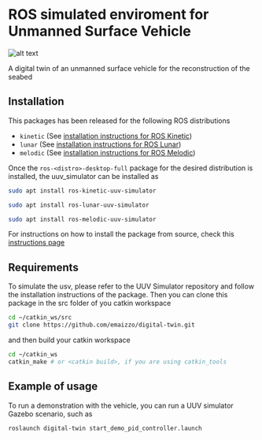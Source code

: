 # ROS simulated enviroment for Unmanned Surface Vehicle

![alt text](docs/images/img.png)

A digital twin of an unmanned surface vehicle for the reconstruction of the seabed

## Installation
This packages has been released for the following ROS distributions

- `kinetic` (See [installation instructions for ROS Kinetic](https://wiki.ros.org/kinetic/Installation/Ubuntu))
- `lunar` (See [installation instructions for ROS Lunar](https://wiki.ros.org/lunar/Installation/Ubuntu))
- `melodic` (See [installation instructions for ROS Melodic](https://wiki.ros.org/melodic/Installation/Ubuntu))

Once the `ros-<distro>-desktop-full` package for the desired distribution is installed, the uuv_simulator can be installed as

```bash tab="kinetic"
sudo apt install ros-kinetic-uuv-simulator
```

```bash tab="lunar"
sudo apt install ros-lunar-uuv-simulator
```

```bash tab="melodic"
sudo apt install ros-melodic-uuv-simulator
```

For instructions on how to install the package from source, check this [instructions page](https://uuvsimulator.github.io/installation/)

## Requirements

To simulate the usv, please refer to the UUV Simulator repository and follow the installation instructions of the package. Then you can clone this package in the src folder of you catkin workspace

```bash
cd ~/catkin_ws/src
git clone https://github.com/emaizzo/digital-twin.git
```

and then build your catkin workspace

```bash
cd ~/catkin_ws
catkin_make # or <catkin build>, if you are using catkin_tools
```

## Example of usage

To run a demonstration with the vehicle, you can run a UUV simulator Gazebo scenario, such as

```bash
roslaunch digital-twin start_demo_pid_controller.launch
```